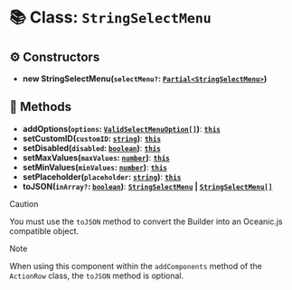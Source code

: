 # 📚 Class: `StringSelectMenu`

## ⚙️ Constructors

- **new StringSelectMenu(`selectMenu?`: [`Partial<StringSelectMenu>`][StringSelectMenuURL])**

## 🔧 Methods

- **addOptions(`options`: [`ValidSelectMenuOption[]`][StringSelectMenuOptionURL])**: **[`this`][ThisURL]**
- **setCustomID(`customID`: [`string`][StringURL])**: **[`this`][ThisURL]**
- **setDisabled(`disabled`: [`boolean`][BooleanURL])**: **[`this`][ThisURL]**
- **setMaxValues(`maxValues`: [`number`][NumberURL])**: **[`this`][ThisURL]**
- **setMinValues(`minValues`: [`number`][NumberURL])**: **[`this`][ThisURL]**
- **setPlaceholder(`placeholder`: [`string`][StringURL])**: **[`this`][ThisURL]**
- **toJSON(`inArray?`: [`boolean`][BooleanURL])**: **[`StringSelectMenu`][StringSelectMenuURL] | [`StringSelectMenu[]`][StringSelectMenuURL]**

> [!CAUTION]
> You must use the `toJSON` method to convert the Builder into an Oceanic.js compatible object.

> [!NOTE]
> When using this component within the `addComponents` method of the `ActionRow` class, the `toJSON` method is optional.

[BooleanURL]: https://developer.mozilla.org/en-US/docs/Web/JavaScript/Reference/Global_Objects/Boolean
[NumberURL]: https://developer.mozilla.org/en-US/docs/Web/JavaScript/Reference/Global_Objects/Number
[StringSelectMenuOptionURL]: https://github.com/FancyStudioTeam/OceanicBuilders/blob/main/src/types.ts#L38
[StringSelectMenuURL]: https://docs.oceanic.ws/dev/interfaces/Types_Channels.StringSelectMenu.html
[StringURL]: https://developer.mozilla.org/en-US/docs/Web/JavaScript/Reference/Global_Objects/String
[ThisURL]: https://developer.mozilla.org/en-US/docs/Web/JavaScript/Reference/Operators/this
